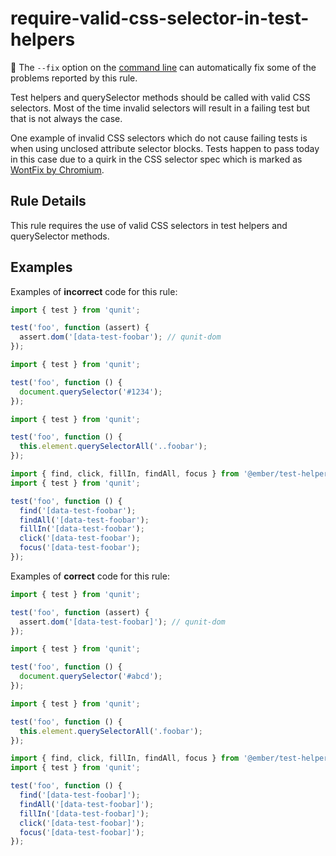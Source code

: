 # require-valid-css-selector-in-test-helpers

:wrench: The `--fix` option on the [command line](https://eslint.org/docs/user-guide/command-line-interface#fixing-problems) can automatically fix some of the problems reported by this rule.

Test helpers and querySelector methods should be called with valid CSS selectors. Most of the time invalid selectors will result in a failing test but that is not always the case.

One example of invalid CSS selectors which do not cause failing tests is when using unclosed attribute selector blocks. Tests happen to pass today in this case due to a quirk in the CSS selector spec which is marked as [WontFix by Chromium](https://bugs.chromium.org/p/chromium/issues/detail?id=460399#c6).

## Rule Details

This rule requires the use of valid CSS selectors in test helpers and querySelector methods.

## Examples

Examples of **incorrect** code for this rule:

```js
import { test } from 'qunit';

test('foo', function (assert) {
  assert.dom('[data-test-foobar'); // qunit-dom
});
```

```js
import { test } from 'qunit';

test('foo', function () {
  document.querySelector('#1234');
});
```

```js
import { test } from 'qunit';

test('foo', function () {
  this.element.querySelectorAll('..foobar');
});
```

```js
import { find, click, fillIn, findAll, focus } from '@ember/test-helpers';
import { test } from 'qunit';

test('foo', function () {
  find('[data-test-foobar');
  findAll('[data-test-foobar');
  fillIn('[data-test-foobar');
  click('[data-test-foobar');
  focus('[data-test-foobar');
});
```

Examples of **correct** code for this rule:

```js
import { test } from 'qunit';

test('foo', function (assert) {
  assert.dom('[data-test-foobar]'); // qunit-dom
});
```

```js
import { test } from 'qunit';

test('foo', function () {
  document.querySelector('#abcd');
});
```

```js
import { test } from 'qunit';

test('foo', function () {
  this.element.querySelectorAll('.foobar');
});
```

```js
import { find, click, fillIn, findAll, focus } from '@ember/test-helpers';
import { test } from 'qunit';

test('foo', function () {
  find('[data-test-foobar]');
  findAll('[data-test-foobar]');
  fillIn('[data-test-foobar]');
  click('[data-test-foobar]');
  focus('[data-test-foobar]');
});
```
